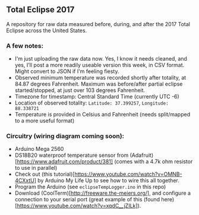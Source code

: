 ## Total Eclipse 2017
A repository for raw data measured before, during, and after the 2017 Total Eclipse across the United States.

### A few notes:
- I'm just uploading the raw data now. Yes, I know it needs cleaned, and yes, I'll post a more readily useable version this week, in CSV format.  Might convert to JSON if I'm feeling fiesty.
- Observed minimum temperature was recorded shortly after totality, at 84.87 degrees Fahrenheit.  Maximum was before/after partial eclipse started/stopped, at just over 103 degrees Fahrenheit.
- Timezone for timestamp: Central Standard Time (currently UTC -6)
- Location of observed totality: `Latitude: 37.399257`, `Longitude: 88.338721`
- Temperature is provided in Celsius and Fahrenheit (needs split/mapped to a more useful format)


### Circuitry (wiring diagram coming soon):
- Arduino Mega 2560
- DS18B20 waterproof temperature sensor from (Adafruit)[https://www.adafruit.com/product/381] (comes with a 4.7k ohm resistor to use in parallel)
- Check out (this tutorial)[https://www.youtube.com/watch?v=OMNB-4CXxtU] by Arduino My Life Up to see how to wire this all together.
- Program the Arduino (see `eclipseTempLogger.ino` in this repo)
- Download (CoolTerm)[http://freeware.the-meiers.org/], and configure a connection to your serial port (great example of this (found here)[https://www.youtube.com/watch?v=xqdC__jZILk]).
